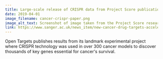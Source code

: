 ```yaml
---
title: Large-scale release of CRISPR data from Project Score publication
date: 2019-04-01
image_filename: cancer-crispr-paper.png
image_alt_text: Screenshot of image taken from the Project Score research publication
link: https://www.sanger.ac.uk/news_item/new-cancer-drug-targets-accelerate-path-precision-medicine/
---
```

Open Targets publishes results from its landmark experimental project where CRISPR technology was used in over 300 cancer models to discover thousands of key genes essential for cancer's survival. 